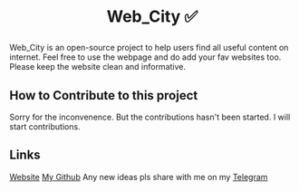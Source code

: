 # <p align="center"> Web_City ✅</p>

Web_City is an open-source project to help users find all useful content on internet. Feel free to use the webpage and do add your fav websites too. 
Please keep the website clean and informative.

## How to Contribute to this project
Sorry for the inconvenence. But the contributions hasn't been started. I will start contributions.

## Links
<a href="https://devharsh007.github.io/mycustomHomePage/">Website</a>
<a href="https://github.com/devharsh007">My Github</a>
Any new ideas pls share with me on my <a href="https://t.me/Harsharmaa">Telegram</a>